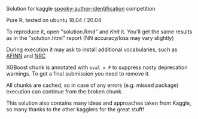 Solution for kaggle [spooky-author-identification](https://www.kaggle.com/c/spooky-author-identification) competition

Pure R, tested on ubuntu 18.04 / 20.04

To reproduce it, open "solution.Rmd" and *Knit* it. You'll get the same results as in the "solution.html" report (NN accuracy/loss may vary slightly)

During execution it may ask to install additional vocabularies, such as [AFINN](https://www2.imm.dtu.dk/pubdb/views/publication_details.php?id=6010) and [NRC](https://saifmohammad.com/WebPages/NRC-Emotion-Lexicon.htm)

XGBoost chunk is annotated with ```eval = F``` to suppress nasty deprecation warnings. To get a final submission you need to remove it.

All chunks are cached, so in case of any errors (e.g. missed package) execution can continue from the broken chunk.

This solution also contains many ideas and approaches taken from Kaggle, so many thanks to the other kagglers for the great stuff!
